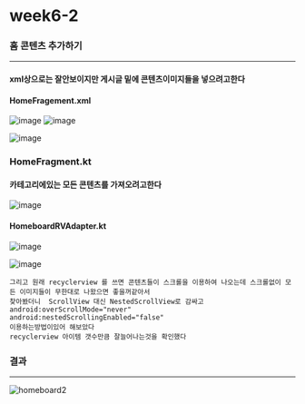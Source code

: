 # week6-2


### 홈 콘텐츠 추가하기
----------------------------------------
#### xml상으로는 잘안보이지만 게시글 밑에 콘텐츠이미지들을 넣으려고한다

#### HomeFragement.xml
![image](https://user-images.githubusercontent.com/97229292/163676892-16c7cc5f-531d-4f70-8768-878a5792c69d.png)
![image](https://user-images.githubusercontent.com/97229292/163676916-ffe6ed54-c98a-40a5-945a-d3b2fe998df2.png)

![image](https://user-images.githubusercontent.com/97229292/163677075-2518ff95-c3c9-434a-b882-7e7d1c978c0d.png)

### HomeFragment.kt
#### 카테고리에있는 모든 콘텐츠를 가져오려고한다


![image](https://user-images.githubusercontent.com/97229292/163676972-6882750c-f8f5-40d1-8c88-684a3f25dd21.png)


#### HomeboardRVAdapter.kt 
![image](https://user-images.githubusercontent.com/97229292/163677058-2997f724-1578-49fa-90df-5658ff13be81.png)

![image](https://user-images.githubusercontent.com/97229292/163677088-5f37fab8-caef-4b9a-97ca-5b51cba19f16.png)


```
그리고 원래 recyclerview 를 쓰면 콘텐츠들이 스크롤을 이용하여 나오는데 스크롤없이 모든 이미지들이 무한대로 나왔으면 좋을꺼같아서
찾아봤더니  ScrollView 대신 NestedScrollView로 감싸고 
android:overScrollMode="never"
android:nestedScrollingEnabled="false"
이용하는방법이있어 해보았다
recyclerview 아이템 갯수만큼 잘늘어나는것을 확인했다
```

### 결과
---------------------------------------
![homeboard2](https://user-images.githubusercontent.com/97229292/163677247-a0493bb8-d189-4ee9-8723-55cdd391f2fe.gif)




